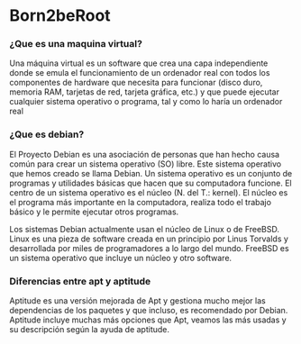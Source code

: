 # Born2beRoot
### ¿Que es una maquina virtual?
Una máquina virtual es un software que crea una capa independiente donde se emula el funcionamiento de un ordenador real con todos los componentes de hardware que necesita para funcionar (disco duro, memoria RAM, tarjetas de red, tarjeta gráfica, etc.) y que puede ejecutar cualquier sistema operativo o programa, tal y como lo haría un ordenador real
### ¿Que es debian?
El Proyecto Debian es una asociación de personas que han hecho causa común para crear un sistema operativo (SO) libre. Este sistema operativo que hemos creado se llama Debian.
Un sistema operativo es un conjunto de programas y utilidades básicas que hacen que su computadora funcione. El centro de un sistema operativo es el núcleo (N. del T.: kernel). El núcleo es el programa más importante en la computadora, realiza todo el trabajo básico y le permite ejecutar otros programas.

Los sistemas Debian actualmente usan el núcleo de Linux o de FreeBSD. Linux es una pieza de software creada en un principio por Linus Torvalds y desarrollada por miles de programadores a lo largo del mundo. FreeBSD es un sistema operativo que incluye un núcleo y otro software.
### Diferencias entre apt y aptitude
Aptitude es una versión mejorada de Apt y gestiona mucho mejor las dependencias de los paquetes y que incluso, es recomendado por Debian. Aptitude incluye muchas más opciones que Apt, veamos las más usadas y su descripción según la ayuda de aptitude.
